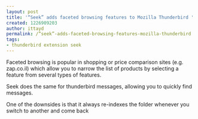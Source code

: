 ```yaml
---
layout: post
title: '“Seek” adds faceted browsing features to Mozilla Thunderbird '
created: 1226909203
author: ittayd
permalink: /“seek”-adds-faceted-browsing-features-mozilla-thunderbird
tags:
- thunderbird extension seek
---
```

<p>Faceted browsing is popular in shopping or price comparison sites (e.g. zap.co.il) which allow you to narrow the list of products by selecting a feature from several types of features.</p><p>Seek does the same for thunderbird messages, allowing you to quickly find messages.</p><p>One of the downsides is that it always re-indexes the folder whenever you switch to another and come back</p><p>&nbsp;</p>
